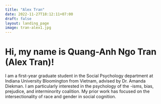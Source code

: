 ```yaml
---
title: "Alex Tran"
date: 2022-11-27T18:12:11+07:00
draft: false
layout: landing_page
image: tran-alex1.jpg
---
```


# Hi, my name is Quang-Anh Ngo Tran (Alex Tran)!

I am a first-year graduate student in the Social Psychology department at Indiana University Bloomington from Vietnam, advised by Dr. Amanda Diekman. I am particularly interested in the psychology of the -isms, bias, prejudice, and interminority coalition. My prior work has focused on the intersectionality of race and gender in social cognition.
